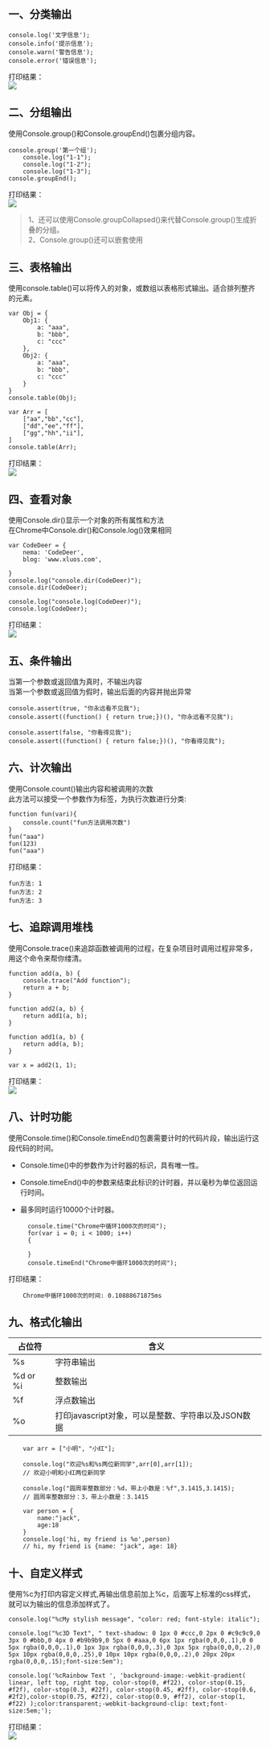 ## 一、分类输出
    console.log('文字信息');
    console.info('提示信息');
    console.warn('警告信息');
    console.error('错误信息');
打印结果：      
<img src="./imgs/console.png">

## 二、分组输出
使用Console.group()和Console.groupEnd()包裹分组内容。

    console.group('第一个组');
        console.log("1-1");
        console.log("1-2");
        console.log("1-3");
    console.groupEnd();
打印结果：   
<img src="./imgs/console2.png">
>1、还可以使用Console.groupCollapsed()来代替Console.group()生成折叠的分组。   
2、Console.group()还可以嵌套使用

## 三、表格输出
使用console.table()可以将传入的对象，或数组以表格形式输出。适合排列整齐的元素。   

    var Obj = {
        Obj1: {
            a: "aaa",
            b: "bbb",
            c: "ccc"
        },
        Obj2: {
            a: "aaa",
            b: "bbb",
            c: "ccc"
        }
    }
    console.table(Obj);

    var Arr = [
        ["aa","bb","cc"],
        ["dd","ee","ff"],
        ["gg","hh","ii"],
    ]
    console.table(Arr);
打印结果：      
<img src="./imgs/console3.png">

## 四、查看对象
使用Console.dir()显示一个对象的所有属性和方法   
在Chrome中Console.dir()和Console.log()效果相同

    var CodeDeer = {
        nema: 'CodeDeer',
        blog: 'www.xluos.com',
            
    }
    console.log("console.dir(CodeDeer)");
    console.dir(CodeDeer);

    console.log("console.log(CodeDeer)");
    console.log(CodeDeer);
打印结果：      
<img src="./imgs/console4.png">

## 五、条件输出
当第一个参数或返回值为真时，不输出内容   
当第一个参数或返回值为假时，输出后面的内容并抛出异常

    console.assert(true, "你永远看不见我");
    console.assert((function() { return true;})(), "你永远看不见我");

    console.assert(false, "你看得见我");
    console.assert((function() { return false;})(), "你看得见我");
## 六、计次输出
使用Console.count()输出内容和被调用的次数   
此方法可以接受一个参数作为标签，为执行次数进行分类:

    function fun(vari){
        console.count("fun方法调用次数")
    }
    fun("aaa")
    fun(123)
    fun("aaa")
打印结果：

    fun方法: 1
    fun方法: 2
    fun方法: 3  
## 七、追踪调用堆栈
使用Console.trace()来追踪函数被调用的过程，在复杂项目时调用过程非常多，用这个命令来帮你缕清。   

    function add(a, b) {
        console.trace("Add function");
        return a + b;
    }

    function add2(a, b) {
        return add1(a, b);
    }

    function add1(a, b) {
        return add(a, b);
    }

    var x = add2(1, 1);
打印结果：            
<img src="./imgs/console5.png">

## 八、计时功能
使用Console.time()和Console.timeEnd()包裹需要计时的代码片段，输出运行这段代码的时间。
* Console.time()中的参数作为计时器的标识，具有唯一性。 
* Console.timeEnd()中的参数来结束此标识的计时器，并以毫秒为单位返回运行时间。   
* 最多同时运行10000个计时器。

        console.time("Chrome中循环1000次的时间");
        for(var i = 0; i < 1000; i++)
        {

        }
        console.timeEnd("Chrome中循环1000次的时间");
打印结果：

        Chrome中循环1000次的时间: 0.10888671875ms
## 九、格式化输出
占位符|含义 
---|---  
%s|字符串输出   
%d or %i|整数输出   
%f|浮点数输出   
%o|打印javascript对象，可以是整数、字符串以及JSON数据

        var arr = ["小明", "小红"];

        console.log("欢迎%s和%s两位新同学",arr[0],arr[1]);
        // 欢迎小明和小红两位新同学

        console.log("圆周率整数部分：%d，带上小数是：%f",3.1415,3.1415);
        // 圆周率整数部分：3，带上小数是：3.1415

        var person = {
            name:"jack",
            age:18
        }
        console.log('hi, my friend is %o',person)
        // hi, my friend is {name: "jack", age: 18}
## 十、自定义样式
使用%c为打印内容定义样式,再输出信息前加上%c，后面写上标准的css样式，就可以为输出的信息添加样式了。

    console.log("%cMy stylish message", "color: red; font-style: italic");

    console.log("%c3D Text", " text-shadow: 0 1px 0 #ccc,0 2px 0 #c9c9c9,0 3px 0 #bbb,0 4px 0 #b9b9b9,0 5px 0 #aaa,0 6px 1px rgba(0,0,0,.1),0 0 5px rgba(0,0,0,.1),0 1px 3px rgba(0,0,0,.3),0 3px 5px rgba(0,0,0,.2),0 5px 10px rgba(0,0,0,.25),0 10px 10px rgba(0,0,0,.2),0 20px 20px rgba(0,0,0,.15);font-size:5em");

    console.log('%cRainbow Text ', 'background-image:-webkit-gradient( linear, left top, right top, color-stop(0, #f22), color-stop(0.15, #f2f), color-stop(0.3, #22f), color-stop(0.45, #2ff), color-stop(0.6, #2f2),color-stop(0.75, #2f2), color-stop(0.9, #ff2), color-stop(1, #f22) );color:transparent;-webkit-background-clip: text;font-size:5em;');
打印结果：         
<img src="./imgs/console6.png">
